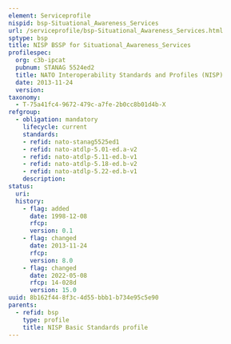 ```yaml
---
element: Serviceprofile
nispid: bsp-Situational_Awareness_Services
url: /serviceprofile/bsp-Situational_Awareness_Services.html
sptype: bsp
title: NISP BSSP for Situational_Awareness_Services
profilespec:
  org: c3b-ipcat
  pubnum: STANAG 5524ed2
  title: NATO Interoperability Standards and Profiles (NISP)
  date: 2013-11-24
  version: 
taxonomy:
  - T-75a41fc4-9672-479c-a7fe-2b0cc8b01d4b-X
refgroup:
  - obligation: mandatory
    lifecycle: current
    standards: 
    - refid: nato-stanag5525ed1
    - refid: nato-atdlp-5.01-ed.a-v2
    - refid: nato-atdlp-5.11-ed.b-v1
    - refid: nato-atdlp-5.18-ed.b-v2
    - refid: nato-atdlp-5.22-ed.b-v1
    description: 
status:
  uri: 
  history: 
    - flag: added
      date: 1998-12-08
      rfcp: 
      version: 0.1
    - flag: changed
      date: 2013-11-24
      rfcp: 
      version: 8.0
    - flag: changed
      date: 2022-05-08
      rfcp: 14-028d
      version: 15.0
uuid: 8b162f44-8f3c-4d55-bbb1-b734e95c5e90
parents:
  - refid: bsp
    type: profile
    title: NISP Basic Standards profile
---
```


